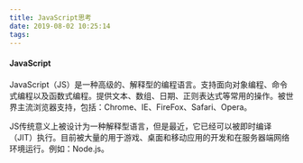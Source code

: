 ```yaml
---
title: JavaScript思考
date: 2019-08-02 10:25:14
tags:
---
```


#### JavaScript
JavaScript（JS）是一种高级的、解释型的编程语言。支持面向对象编程、命令式编程以及函数式编程。提供文本、数组、日期、正则表达式等常用的操作。被世界主流浏览器支持，包括：Chrome、IE、FireFox、Safari、Opera。

JS传统意义上被设计为一种解释型语言，但是最近，它已经可以被即时编译（JIT）执行。目前被大量的用于游戏、桌面和移动应用的开发和在服务器端网络环境运行。例如：Node.js。